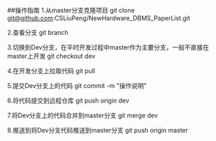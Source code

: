 ##操作指南
1.从master分支克隆项目
git clone git@github.com:CSLiuPeng/NewHardware_DBMS_PaperList.git

2.查看分支
git branch

3.切换到Dev分支，在平时开发过程中master作为主要分支，一般不直接在master上开发
git checkout dev

4.在开发分支上拉取代码
git pull

5.提交Dev分支上的代码
git commit -m "操作说明"

6.将代码提交到远程仓库
git push origin dev

7.将Dev分支上的代码合并到master分支
git merge dev

8.推送到将Dev分支代码推送到master分支
git push origin master